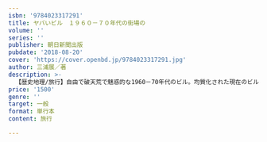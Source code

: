 ```yaml
---
isbn: '9784023317291'
title: ヤバいビル　１９６０－７０年代の街場の
volume: ''
series: ''
publisher: 朝日新聞出版
pubdate: '2018-08-20'
cover: 'https://cover.openbd.jp/9784023317291.jpg'
author: 三浦展／著
description: >-
  【歴史地理/旅行】自由で破天荒で魅惑的な1960－70年代のビル。均質化された現在のビルにはない魅力を持っている。実際の写真をもとに、欧米のデザインの影響を受けながらも、独自の発展を遂た高度経済成長期の日本のビルを徹底的に楽しむ一冊。
price: '1500'
genre: ''
target: 一般
format: 単行本
content: 旅行

---
```

